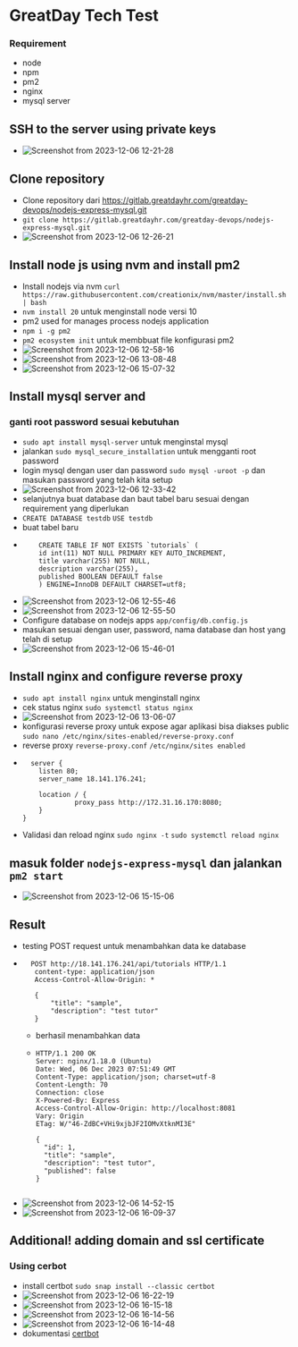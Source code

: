 #  GreatDay Tech Test
### Requirement
- node
- npm
- pm2
- nginx
- mysql server

## SSH to the server using private keys
- ![Screenshot from 2023-12-06 12-21-28](https://github.com/galantixa/GreatDay/assets/92994294/86c365f2-a2b1-4843-925d-0ef293fb6ba3)
## Clone repository
- Clone repository dari https://gitlab.greatdayhr.com/greatday-devops/nodejs-express-mysql.git
- ```git clone https://gitlab.greatdayhr.com/greatday-devops/nodejs-express-mysql.git```
- ![Screenshot from 2023-12-06 12-26-21](https://github.com/galantixa/GreatDay/assets/92994294/e5188725-6869-48d8-bd0d-87a804df170b)
## Install node js using nvm and install pm2
- Install nodejs via nvm ```curl https://raw.githubusercontent.com/creationix/nvm/master/install.sh | bash```
- ```nvm install 20``` untuk menginstall node versi 10
- pm2 used for manages process nodejs application
- ```npm i -g pm2```
- ```pm2 ecosystem init``` untuk membbuat file konfigurasi pm2
- ![Screenshot from 2023-12-06 12-58-16](https://github.com/galantixa/GreatDay/assets/92994294/f54125e1-07b9-455d-afe1-e7237a48b7e6)
- ![Screenshot from 2023-12-06 13-08-48](https://github.com/galantixa/GreatDay/assets/92994294/01def892-27f2-4843-b3ad-4ad6b4e55578)
- ![Screenshot from 2023-12-06 15-07-32](https://github.com/galantixa/GreatDay/assets/92994294/e205290d-994a-485e-8846-5af667d81b29)
 
## Install mysql server and 
### ganti root password sesuai kebutuhan
- ```sudo apt install mysql-server``` untuk menginstal mysql
- jalankan ```sudo mysql_secure_installation``` untuk mengganti root password
- login mysql dengan user dan password ```sudo mysql -uroot -p``` dan masukan password yang telah kita setup
- ![Screenshot from 2023-12-06 12-33-42](https://github.com/galantixa/GreatDay/assets/92994294/a07fb0e7-e3b4-4980-a69b-5b26dc9d15d9)
- selanjutnya buat database dan baut tabel baru sesuai dengan requirement yang diperlukan
- ```CREATE DATABASE testdb``` ```USE testdb```
- buat tabel baru
 - ```
       CREATE TABLE IF NOT EXISTS `tutorials` (
       id int(11) NOT NULL PRIMARY KEY AUTO_INCREMENT,
       title varchar(255) NOT NULL,
       description varchar(255),
       published BOOLEAN DEFAULT false
       ) ENGINE=InnoDB DEFAULT CHARSET=utf8;
   ```
- ![Screenshot from 2023-12-06 12-55-46](https://github.com/galantixa/GreatDay/assets/92994294/47d570e8-060a-4022-a4d8-13eb1228f848)
- ![Screenshot from 2023-12-06 12-55-50](https://github.com/galantixa/GreatDay/assets/92994294/749b612f-a95e-4517-8a64-82de2078c427)
- Configure database on nodejs apps ```app/config/db.config.js```
- masukan sesuai dengan user, password, nama database dan host yang telah di setup
- ![Screenshot from 2023-12-06 15-46-01](https://github.com/galantixa/GreatDay/assets/92994294/3f6d8ebb-60ad-4a65-853b-70f8ab52263a)
## Install nginx and configure reverse proxy
- ```sudo apt install nginx``` untuk menginstall nginx
- cek status nginx ```sudo systemctl status nginx```
- ![Screenshot from 2023-12-06 13-06-07](https://github.com/galantixa/GreatDay/assets/92994294/ee89f7df-94cb-4047-b23a-48f22bd498d5)
- konfigurasi reverse proxy untuk expose agar aplikasi bisa diakses public ```sudo nano /etc/nginx/sites-enabled/reverse-proxy.conf```
- reverse proxy ```reverse-proxy.conf``` ```/etc/nginx/sites enabled```
- ```
    server { 
      listen 80;
      server_name 18.141.176.241;
  
      location / { 
               proxy_pass http://172.31.16.170:8080;
      }
  }
  ```
- Validasi dan reload nginx ```sudo nginx -t``` ```sudo systemctl reload nginx```
## masuk folder ```nodejs-express-mysql``` dan jalankan ```pm2 start```
- ![Screenshot from 2023-12-06 15-15-06](https://github.com/galantixa/GreatDay/assets/92994294/e95d8a3a-2ca0-44cd-b82e-86f4482fa3fe)
## Result
- testing POST request untuk menambahkan data ke database
- ```
    POST http://18.141.176.241/api/tutorials HTTP/1.1
     content-type: application/json
     Access-Control-Allow-Origin: *
     
     {
         "title": "sample",
         "description": "test tutor"
     }
  ```
  - berhasil menambahkan data
  - ```
    HTTP/1.1 200 OK
    Server: nginx/1.18.0 (Ubuntu)
    Date: Wed, 06 Dec 2023 07:51:49 GMT
    Content-Type: application/json; charset=utf-8
    Content-Length: 70
    Connection: close
    X-Powered-By: Express
    Access-Control-Allow-Origin: http://localhost:8081
    Vary: Origin
    ETag: W/"46-ZdBC+VHi9xjbJF2IOMvXtknMI3E"
    
    {
      "id": 1,
      "title": "sample",
      "description": "test tutor",
      "published": false
    }
  ```
- ![Screenshot from 2023-12-06 14-52-15](https://github.com/galantixa/GreatDay/assets/92994294/27cc4c9b-cc25-40bb-9806-c53dc54effae)
- ![Screenshot from 2023-12-06 16-09-37](https://github.com/galantixa/GreatDay/assets/92994294/6844ca63-5247-4716-82c2-72a26af72847)
## Additional! adding domain and ssl certificate
### Using cerbot
- install certbot ```sudo snap install --classic certbot```
- ![Screenshot from 2023-12-06 16-22-19](https://github.com/galantixa/GreatDay/assets/92994294/af73bef7-3196-4692-9cd3-cd2acdff6ff3)
- ![Screenshot from 2023-12-06 16-15-18](https://github.com/galantixa/GreatDay/assets/92994294/39f5ca0b-4c06-46b0-9b3a-cd2f817bfd4e)
-  ![Screenshot from 2023-12-06 16-14-56](https://github.com/galantixa/GreatDay/assets/92994294/7f6015d4-92c9-4233-83f4-c606c2775d69)
-  ![Screenshot from 2023-12-06 16-14-48](https://github.com/galantixa/GreatDay/assets/92994294/62483c51-8b67-469e-a0ec-5e4f4a76abe3)
- dokumentasi [certbot](https://certbot.eff.org/instructions?ws=nginx&os=ubuntuother)






